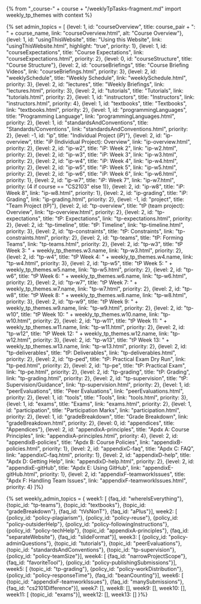 {% from "_course-" + course + "/weeklyTpTasks-fragment.md" import weekly_tp_themes with context %}

{% set admin_topics = [
  {level: 1, id: "courseOverview", title: course_pair + ": " + course_name, link: "courseOverview.html", alt: "Course Overview"},
  {level: 1, id: "usingThisWebsite", title: "Using this Website", link: "usingThisWebsite.html", highlight: "true", priority: 1},
  {level: 1, id: "courseExpectations", title: "Course Expectations", link: "courseExpectations.html", priority: 2},
  {level: 0, id: "courseStructure", title: "Course Structure"},
    {level: 2, id: "courseBriefings", title: "Course Briefing Videos", link: "courseBriefings.html", priority: 3},
    {level: 2, id: "weeklySchedule", title: "Weekly Schedule", link: "weeklySchedule.html", priority: 3},
    {level: 2, id: "lectures", title: "Weekly Briefings", link: "lectures.html", priority: 3},
    {level: 2, id: "tutorials", title: "Tutorials", link: "tutorials.html", priority: 2},
  {level: 1, id: "instructors", title: "Instructors", link: "instructors.html", priority: 4},
  {level: 1, id: "textbooks", title: "Textbooks", link: "textbooks.html", priority: 2},
  {level: 1, id: "programmingLanguages", title: "Programming Language", link: "programmingLanguages.html", priority: 2},
  {level: 1, id: "standardsAndConventions", title: "Standards/Conventions", link: "standardsAndConventions.html", priority: 2},
  {level: -1, id: "ip", title: "Individual Project (iP)"},
    {level: 2, id: "ip-overview", title: "iP (Individual Project): Overview", link: "ip-overview.html", priority: 2},
    {level: 2, id: "ip-w2", title: "iP: Week 2", link: "ip-w2.html", priority: 2},
    {level: 2, id: "ip-w3", title: "iP: Week 3", link: "ip-w3.html", priority: 2},
    {level: 2, id: "ip-w4", title: "iP: Week 4", link: "ip-w4.html", priority: 2},
    {level: 2, id: "ip-w5", title: "iP: Week 5", link: "ip-w5.html", priority: 2},
    {level: 2, id: "ip-w6", title: "iP: Week 6", link: "ip-w6.html", priority: 1},
    {level: 2, id: "ip-w7", title: "iP: Week 7", link: "ip-w7.html", priority: (4 if course == "CS2103" else 1)},
    {level: 2, id: "ip-w8", title: "iP: Week 8", link: "ip-w8.html", priority: 1},
    {level: 2, id: "ip-grading", title: "iP: Grading", link: "ip-grading.html", priority: 2},
  {level: -1, id: "project", title: "Team Project (tP)"},
    {level: 2, id: "tp-overview", title: "tP (team project): Overview", link: "tp-overview.html", priority: 2},
    {level: 2, id: "tp-expectations", title: "tP: Expectations", link: "tp-expectations.html", priority: 2},
    {level: 2, id: "tp-timeline", title: "tP: Timeline", link: "tp-timeline.html", priority: 3},
    {level: 2, id: "tp-constraints", title: "tP: Constraints", link: "tp-constraints.html", priority: 2},
    {level: 2, id: "tp-teams", title: "tP: Forming Teams", link: "tp-teams.html", priority: 2},
    {level: 2, id: "tp-w3", title: "tP Week 3: " + weekly_tp_themes.w3.name, link: "tp-w3.html", priority: 2},
    {level: 2, id: "tp-w4", title: "tP Week 4: " + weekly_tp_themes.w4.name, link: "tp-w4.html", priority: 3},
    {level: 2, id: "tp-w5", title: "tP Week 5: " + weekly_tp_themes.w5.name, link: "tp-w5.html", priority: 2},
    {level: 2, id: "tp-w6", title: "tP Week 6: " + weekly_tp_themes.w6.name, link: "tp-w6.html", priority: 2},
    {level: 2, id: "tp-w7", title: "tP Week 7: " + weekly_tp_themes.w7.name, link: "tp-w7.html", priority: 2},
    {level: 2, id: "tp-w8", title: "tP Week 8: " + weekly_tp_themes.w8.name, link: "tp-w8.html", priority: 3},
    {level: 2, id: "tp-w9", title: "tP Week 9: " + weekly_tp_themes.w9.name, link: "tp-w9.html", priority: 2},
    {level: 2, id: "tp-w10", title: "tP Week 10: " + weekly_tp_themes.w10.name, link: "tp-w10.html", priority: 2},
    {level: 2, id: "tp-w11", title: "tP Week 11: " + weekly_tp_themes.w11.name, link: "tp-w11.html", priority: 2},
    {level: 2, id: "tp-w12", title: "tP Week 12: " + weekly_tp_themes.w12.name, link: "tp-w12.html", priority: 3},
    {level: 2, id: "tp-w13", title: "tP Week 13: " + weekly_tp_themes.w13.name, link: "tp-w13.html", priority: 2},
    {level: 2, id: "tp-deliverables", title: "tP: Deliverables", link: "tp-deliverables.html", priority: 2},
    {level: 2, id: "tp-ped", title: "tP: Practical Exam Dry Run", link: "tp-ped.html", priority: 2},
    {level: 2, id: "tp-pe", title: "tP: Practical Exam", link: "tp-pe.html", priority: 2},
    {level: 2, id: "tp-grading", title: "tP: Grading", link: "tp-grading.html", priority: 2},
    {level: 2, id: "tp-supervision", title: "tP: Supervision/Guidance", link: "tp-supervision.html", priority: 2},
  {level: 1, id: "peerEvaluations", title: "Peer Evaluations", link: "peerEvaluations.html", priority: 2},
  {level: 1, id: "tools", title: "Tools", link: "tools.html", priority: 3},
  {level: 1, id: "exams", title: "Exams", link: "exams.html", priority: 2},
  {level: 1, id: "participation", title: "Participation Marks", link: "participation.html", priority: 2},
  {level: 1, id: "gradeBreakdown", title: "Grade Breakdown", link: "gradeBreakdown.html", priority: 2},
  {level: 0, id: "appendices", title: "Appendices"},
    {level: 2, id: "appendixA-principles", title: "Apdx A: Course Principles", link: "appendixA-principles.html", priority: 4},
    {level: 2, id: "appendixB-policies", title: "Apdx B: Course Policies", link: "appendixB-policies.html", priority: 1},
    {level: 2, id: "appendixC-faq", title: "Apdx C: FAQ", link: "appendixC-faq.html", priority: 1},
    {level: 2, id: "appendixD-help", title: "Apdx D: Getting Help", link: "appendixD-help.html", priority: 2},
    {level: 2, id: "appendixE-gitHub", title: "Apdx E: Using GitHub", link: "appendixE-gitHub.html", priority: 1},
    {level: 2, id: "appendixF-teamworkIssues", title: "Apdx F: Handling Team Issues", link: "appendixF-teamworkIssues.html", priority: 4}
]%}

{% set weekly_admin_topics = {
week1: [
  {faq_id: "whereIsEverything"},
  {topic_id: "tp-teams"},
  {topic_id: "textbooks"},
  {topic_id: "gradeBreakdown"},
  {faq_id: "tVsNonT"},
  {faq_id: "aPlus"}],
week2: [
  {policy_id: "policy-plagiarism"},
  {policy_id: "policy-reuse"},
  {policy_id: "policy-outsiderHelp"},
  {policy_id: "policy-followingInstructions"},
  {policy_id: "policy-techHelp"},
  {topic_id: "appendixA-principles"},
  {faq_id: "separateWebsite"},
  {faq_id: "slideFormat"}],
week3: [
  {policy_id: "policy-adminQuestions"},
  {topic_id: "tutorials"},
  {topic_id: "peerEvaluations"},
  {topic_id: "standardsAndConventions"},
  {topic_id: "tp-supervision"},
  {policy_id: "policy-teamSize"}],
week4: [
  {faq_id: "narrowProjectScope"},
  {faq_id: "favoriteTool"},
  {policy_id: "policy-publishingSubmissions"}],
week5: [
  {topic_id: "tp-grading"},
  {policy_id: "policy-workDistribution"},
  {policy_id: "policy-responseTime"},
  {faq_id: "beanCounting"}],
week6: [
  {topic_id: "appendixF-teamworkIssues"},
  {faq_id: "manySubmissions"},
  {faq_id: "cs2101Difference"}],
week7: [],
week8: [],
week9: [],
week10: [],
week11: [
  {topic_id: "exams"}],
week12: [],
week13: []
}%}
